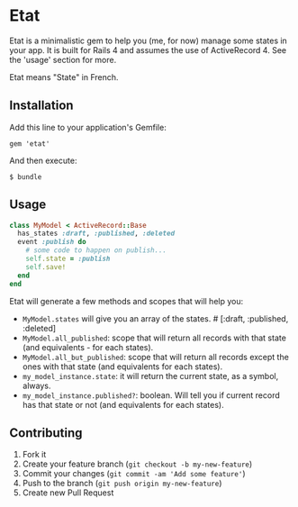 # Etat

Etat is a minimalistic gem to help you (me, for now) manage some states in your app. It is built for Rails 4 and assumes the use of ActiveRecord 4. See the 'usage' section for more.

Etat means "State" in French.

## Installation

Add this line to your application's Gemfile:

    gem 'etat'

And then execute:

    $ bundle

## Usage

```ruby
class MyModel < ActiveRecord::Base
  has_states :draft, :published, :deleted
  event :publish do
    # some code to happen on publish...
    self.state = :publish
    self.save!
  end
end
```

Etat will generate a few methods and scopes that will help you:

- `MyModel.states` will give you an array of the states. # [:draft, :published, :deleted]
- `MyModel.all_published`: scope that will return all records with that state (and equivalents - for each states).
- `MyModel.all_but_published`: scope that will return all records except the ones with that state (and equivalents for each states).
- `my_model_instance.state`: it will return the current state, as a symbol, always.
- `my_model_instance.published?`: boolean. Will tell you if current record has that state or not (and equivalents for each states).

## Contributing

1. Fork it
2. Create your feature branch (`git checkout -b my-new-feature`)
3. Commit your changes (`git commit -am 'Add some feature'`)
4. Push to the branch (`git push origin my-new-feature`)
5. Create new Pull Request